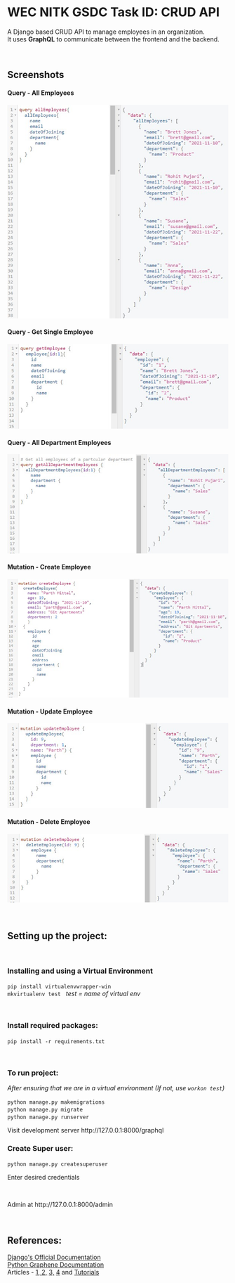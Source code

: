 # WEC NITK GSDC Task ID: CRUD API
<p>A Django based CRUD API to manage employees in an organization. <br>
It uses <b>GraphQL</b> to communicate between the frontend and the backend. 
</p>

<br>

<h2> Screenshots </h2>
<h4>Query - All Employees </h4>

![Query - All Employees](./Screenshots/Query-AllEmployees.jpg)<br>

<h4>Query - Get Single Employee</h4>

![Query - Get Single Employee](./Screenshots/Query-GetEmployee.jpg)<br>

<h4>Query - All Department Employees</h4>

![Query - All Department Employees](./Screenshots/Query-AllDepartmentEmployees.jpg)<br>

<h4>Mutation - Create Employee</h4>

![Mutation - Create Employee](./Screenshots/Mutation-Create.jpg)<br>

<h4>Mutation - Update Employee</h4>

![Mutation - Update Employee](./Screenshots/Mutation-Update.jpg)<br>

<h4>Mutation - Delete Employee</h4>

![Mutation - Delete Employee](./Screenshots/Mutation-Delete.jpg)<br>

<br>

<h2>Setting up the project:</h2>
<br>
<h3>Installing and using a Virtual Environment</h3>

`pip install virtualenvwrapper-win`<br>
`mkvirtualenv test` &nbsp; _test = name of virtual env_

<br>

<h3>Install required packages:</h3>

`pip install -r requirements.txt`<br>

<br>
<h3>To run project:</h3>

_After ensuring that we are in a virtual environment (If not, use `workon test`)_

`python manage.py makemigrations` <br>
`python manage.py migrate` <br>
`python manage.py runserver`<br>
<p>Visit development server http://127.0.0.1:8000/graphql </p>

<h3>Create Super user:</h3>

`python manage.py createsuperuser`
<p>Enter desired credentials</p>
<br>

<p> Admin at http://127.0.0.1:8000/admin </p>

<br>
<h2>References:</h2>
<a href="https://docs.djangoproject.com/en/3.2/">Django's Official Documentation</a><br>
<a href="https://docs.graphene-python.org/en/latest/">Python Graphene Documentation</a><br>
Articles - <a href ="https://programmingwithmosh.com/backend/graphql/using-graphql-in-your-python-django-application/"> 1, </a>
<a href="https://medium.com/analytics-vidhya/graphql-with-django-simple-yet-powerful-crud-part-2-bacce3668e35">2,</a> 
<a href="https://www.fullstacklabs.co/blog/django-graphene-rest-graphql">3,</a>
<a href="https://stackabuse.com/building-a-graphql-api-with-django/">4</a>
and <a href="https://www.youtube.com/playlist?list=PLOLrQ9Pn6caxz00JcLeOR-Rtq0Yi01oBH">Tutorials</a>
